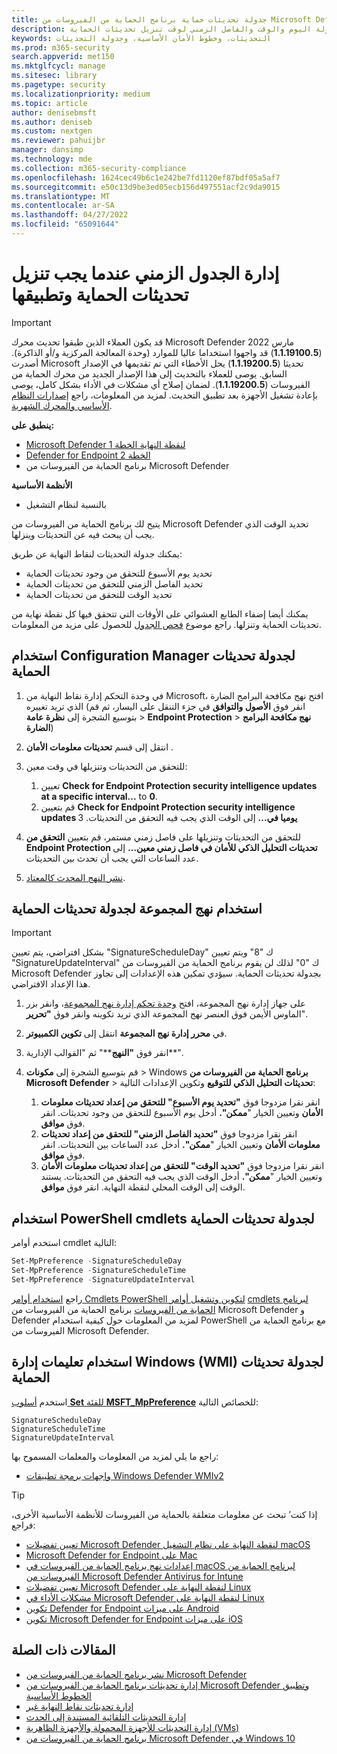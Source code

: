 ```yaml
---
title: جدولة تحديثات حماية برنامج الحماية من الفيروسات من Microsoft Defender
description: جدولة اليوم والوقت والفاصل الزمني لوقت تنزيل تحديثات الحماية
keywords: التحديثات، وخطوط الأمان الأساسية، وجدولة التحديثات
ms.prod: m365-security
search.appverid: met150
ms.mktglfcycl: manage
ms.sitesec: library
ms.pagetype: security
ms.localizationpriority: medium
ms.topic: article
author: denisebmsft
ms.author: deniseb
ms.custom: nextgen
ms.reviewer: pahuijbr
manager: dansimp
ms.technology: mde
ms.collection: m365-security-compliance
ms.openlocfilehash: 1624cec49b6c1e242be7fd1120ef87bdf05a5af7
ms.sourcegitcommit: e50c13d9be3ed05ecb156d497551acf2c9da9015
ms.translationtype: MT
ms.contentlocale: ar-SA
ms.lasthandoff: 04/27/2022
ms.locfileid: "65091644"
---
```

# <a name="manage-the-schedule-for-when-protection-updates-should-be-downloaded-and-applied"></a>إدارة الجدول الزمني عندما يجب تنزيل تحديثات الحماية وتطبيقها

> [!IMPORTANT]
> قد يكون العملاء الذين طبقوا تحديث محرك Microsoft Defender مارس 2022 (**1.1.19100.5**) قد واجهوا استخداما عاليا للموارد (وحدة المعالجة المركزية و/أو الذاكرة). أصدرت Microsoft تحديثا (**1.1.19200.5**) يحل الأخطاء التي تم تقديمها في الإصدار السابق. يوصى للعملاء بالتحديث إلى هذا الإصدار الجديد من محرك الحماية من الفيروسات (**1.1.19200.5**). لضمان إصلاح أي مشكلات في الأداء بشكل كامل، يوصى بإعادة تشغيل الأجهزة بعد تطبيق التحديث. لمزيد من المعلومات، راجع [إصدارات النظام الأساسي والمحرك الشهرية](manage-updates-baselines-microsoft-defender-antivirus.md#monthly-platform-and-engine-versions).

**ينطبق على:**
- [Microsoft Defender لنقطة النهاية الخطة 1](https://go.microsoft.com/fwlink/p/?linkid=2154037)
- [Defender for Endpoint الخطة 2](https://go.microsoft.com/fwlink/p/?linkid=2154037)
- برنامج الحماية من الفيروسات من Microsoft Defender

**الأنظمة الأساسية**
- بالنسبة لنظام التشغيل

يتيح لك برنامج الحماية من الفيروسات من Microsoft Defender تحديد الوقت الذي يجب أن يبحث فيه عن التحديثات وينزلها.

يمكنك جدولة التحديثات لنقاط النهاية عن طريق:

- تحديد يوم الأسبوع للتحقق من وجود تحديثات الحماية
- تحديد الفاصل الزمني للتحقق من تحديثات الحماية
- تحديد الوقت للتحقق من تحديثات الحماية

يمكنك أيضا إضفاء الطابع العشوائي على الأوقات التي تتحقق فيها كل نقطة نهاية من تحديثات الحماية وتنزلها. راجع موضوع [فحص الجدول](scheduled-catch-up-scans-microsoft-defender-antivirus.md) للحصول على مزيد من المعلومات.

## <a name="use-configuration-manager-to-schedule-protection-updates"></a>استخدام Configuration Manager لجدولة تحديثات الحماية

1. في وحدة التحكم إدارة نقاط النهاية من Microsoft، افتح نهج مكافحة البرامج الضارة الذي تريد تغييره (انقر فوق **الأصول والتوافق** في جزء التنقل على اليسار، ثم قم بتوسيع الشجرة إلى **نظرة عامة** \> **Endpoint Protection** \> **نهج مكافحة البرامج الضارة**)

2. انتقل إلى قسم **تحديثات معلومات الأمان** .

3. للتحقق من التحديثات وتنزيلها في وقت معين:
      1. تعيين **Check for Endpoint Protection security intelligence updates at a specific interval...** to **0**.
      2. قم بتعيين **Check for Endpoint Protection security intelligence updates يوميا في...** إلى الوقت الذي يجب فيه التحقق من التحديثات.
      3
4. للتحقق من التحديثات وتنزيلها على فاصل زمني مستمر، قم بتعيين **التحقق من Endpoint Protection تحديثات التحليل الذكي للأمان في فاصل زمني معين...** إلى عدد الساعات التي يجب أن تحدث بين التحديثات.

5. [نشر النهج المحدث كالمعتاد](/sccm/protect/deploy-use/endpoint-antimalware-policies#deploy-an-antimalware-policy-to-client-computers).

## <a name="use-group-policy-to-schedule-protection-updates"></a>استخدام نهج المجموعة لجدولة تحديثات الحماية

> [!IMPORTANT]
> بشكل افتراضي، يتم تعيين "SignatureScheduleDay" ك "8" ويتم تعيين "SignatureUpdateInterval" ك "0" لذلك لن يقوم برنامج الحماية من الفيروسات من Microsoft Defender بجدولة تحديثات الحماية.
سيؤدي تمكين هذه الإعدادات إلى تجاوز هذا الإعداد الافتراضي.

1. على جهاز إدارة نهج المجموعة، افتح [وحدة تحكم إدارة نهج المجموعة](/previous-versions/windows/it-pro/windows-server-2008-R2-and-2008/cc731212(v=ws.11))، وانقر بزر الماوس الأيمن فوق العنصر نهج المجموعة الذي تريد تكوينه وانقر فوق **"تحرير**".

2. في **محرر إدارة نهج المجموعة** انتقل إلى **تكوين الكمبيوتر**.

3. انقر فوق **"النهج****" ثم "القوالب الإدارية**".

4. قم بتوسيع الشجرة إلى **مكونات** \> Windows **برنامج الحماية من الفيروسات من Microsoft Defender** \> **تحديثات التحليل الذكي للتوقيع** وتكوين الإعدادات التالية:

    1. انقر نقرا مزدوجا فوق **"تحديد يوم الأسبوع" للتحقق من إعداد تحديثات معلومات الأمان** وتعيين الخيار "**ممكن".** أدخل يوم الأسبوع للتحقق من وجود تحديثات. انقر فوق **موافق**.
    2. انقر نقرا مزدوجا فوق **"تحديد الفاصل الزمني" للتحقق من إعداد تحديثات معلومات الأمان** وتعيين الخيار "**ممكن".** أدخل عدد الساعات بين التحديثات. انقر فوق **موافق**.
    3. انقر نقرا مزدوجا فوق **"تحديد الوقت" للتحقق من إعداد تحديثات معلومات الأمان** وتعيين الخيار "**ممكن".** أدخل الوقت الذي يجب فيه التحقق من التحديثات. يستند الوقت إلى الوقت المحلي لنقطة النهاية. انقر فوق **موافق**.

## <a name="use-powershell-cmdlets-to-schedule-protection-updates"></a>استخدام PowerShell cmdlets لجدولة تحديثات الحماية

استخدم أوامر cmdlet التالية:

```PowerShell
Set-MpPreference -SignatureScheduleDay
Set-MpPreference -SignatureScheduleTime
Set-MpPreference -SignatureUpdateInterval
```

راجع [استخدام أوامر Cmdlets PowerShell لتكوين وتشغيل أوامر](use-powershell-cmdlets-microsoft-defender-antivirus.md) [cmdlets لبرنامج الحماية من الفيروسات](/powershell/module/defender/) برنامج الحماية من الفيروسات من Microsoft Defender و Defender لمزيد من المعلومات حول كيفية استخدام PowerShell مع برنامج الحماية من الفيروسات من Microsoft Defender.

## <a name="use-windows-management-instruction-wmi-to-schedule-protection-updates"></a>استخدام تعليمات إدارة Windows (WMI) لجدولة تحديثات الحماية

استخدم [أسلوب **Set** للفئة **MSFT_MpPreference**](/previous-versions/windows/desktop/legacy/dn455323(v=vs.85)) للخصائص التالية:

```WMI
SignatureScheduleDay
SignatureScheduleTime
SignatureUpdateInterval
```

راجع ما يلي لمزيد من المعلومات والمعلمات المسموح بها:

- [واجهات برمجة تطبيقات Windows Defender WMIv2](/previous-versions/windows/desktop/defender/windows-defender-wmiv2-apis-portal)

> [!TIP]
> إذا كنت’ تبحث عن معلومات متعلقة بالحماية من الفيروسات للأنظمة الأساسية الأخرى، فراجع:
> - [تعيين تفضيلات Microsoft Defender لنقطة النهاية على نظام التشغيل macOS](mac-preferences.md)
> - [Microsoft Defender for Endpoint على Mac](microsoft-defender-endpoint-mac.md)
> - [إعدادات نهج برنامج الحماية من الفيروسات في macOS لبرنامج الحماية من الفيروسات من Microsoft Defender Antivirus for Intune](/mem/intune/protect/antivirus-microsoft-defender-settings-macos)
> - [تعيين تفضيلات Microsoft Defender لنقطة النهاية على Linux](linux-preferences.md)
> - [مشكلات الأداء في Microsoft Defender لنقطة النهاية على Linux](microsoft-defender-endpoint-linux.md)
> - [تكوين Defender for Endpoint على ميزات Android](android-configure.md)
> - [تكوين Microsoft Defender for Endpoint على ميزات iOS](ios-configure-features.md)

## <a name="related-articles"></a>المقالات ذات الصلة

- [نشر برنامج الحماية من الفيروسات من Microsoft Defender](deploy-manage-report-microsoft-defender-antivirus.md)
- [إدارة تحديثات برنامج الحماية من الفيروسات من Microsoft Defender وتطبيق الخطوط الأساسية](manage-updates-baselines-microsoft-defender-antivirus.md)
- [إدارة تحديثات نقاط النهاية غير](manage-outdated-endpoints-microsoft-defender-antivirus.md)
- [إدارة التحديثات التلقائية المستندة إلى الحدث](manage-event-based-updates-microsoft-defender-antivirus.md)
- [إدارة التحديثات للأجهزة المحمولة والأجهزة الظاهرية (VMs)](manage-updates-mobile-devices-vms-microsoft-defender-antivirus.md)
- [برنامج الحماية من الفيروسات من Microsoft Defender في Windows 10](microsoft-defender-antivirus-in-windows-10.md)
